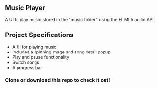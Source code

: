 ## Music Player

A UI to play music stored in the "music folder" using the HTML5 audio API

## Project Specifications

- A UI for playing music
- Includes a spinning image and song detail popup
- Play and pause functionality
- Switch songs
- A progress bar

### Clone or download this repo to check it out!